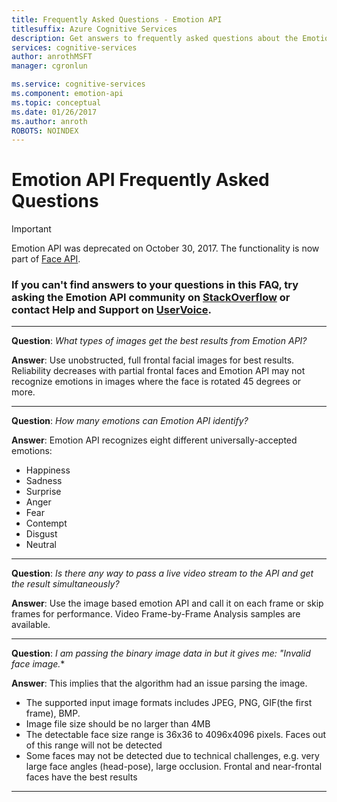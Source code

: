 ```yaml
---
title: Frequently Asked Questions - Emotion API
titlesuffix: Azure Cognitive Services
description: Get answers to frequently asked questions about the Emotion API.
services: cognitive-services
author: anrothMSFT
manager: cgronlun

ms.service: cognitive-services
ms.component: emotion-api
ms.topic: conceptual
ms.date: 01/26/2017
ms.author: anroth
ROBOTS: NOINDEX
---
```


# Emotion API Frequently Asked Questions

> [!IMPORTANT]
> Emotion API was deprecated on October 30, 2017. The functionality is now part of [Face API](https://docs.microsoft.com/azure/cognitive-services/face/).

### If you can't find answers to your questions in this FAQ, try asking the Emotion API community on [StackOverflow](https://stackoverflow.com/questions/tagged/project-oxford+or+microsoft-cognitive) or contact Help and Support on [UserVoice](https://cognitive.uservoice.com/).  

-----

**Question**: *What types of images get the best results from Emotion API?*

**Answer**: Use unobstructed, full frontal facial images for best results. Reliability decreases with partial frontal faces and Emotion API may not recognize emotions in images where the face is rotated 45 degrees or more.

-----

**Question**: *How many emotions can Emotion API identify?*

**Answer**: Emotion API recognizes eight different universally-accepted emotions:
* Happiness
* Sadness
* Surprise
* Anger
* Fear
* Contempt
* Disgust
* Neutral

-----

**Question**: *Is there any way to pass a live video stream to the API and get the result simultaneously?*

**Answer**: Use the image based emotion API and call it on each frame or skip frames for performance.  Video Frame-by-Frame Analysis samples are available.

-----

**Question**: *I am passing the binary image data in but it gives me: "Invalid face image.**

**Answer**: This implies that the algorithm had an issue parsing the image.  
* The supported input image formats includes JPEG, PNG, GIF(the first frame), BMP.
* Image file size should be no larger than 4MB
* The detectable face size range is 36x36 to 4096x4096 pixels. Faces out of this range will not be detected
* Some faces may not be detected due to technical challenges, e.g. very large face angles (head-pose), large occlusion. Frontal and near-frontal faces have the best results

-----
